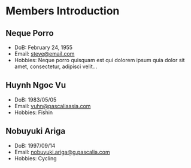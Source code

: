 # Members Introduction

## Neque Porro
- DoB: February 24, 1955
- Email: steve@email.com
- Hobbies: Neque porro quisquam est qui dolorem ipsum quia dolor sit amet, consectetur, adipisci velit...

## Huynh Ngoc Vu
- DoB: 1983/05/05
- Email: vuhn@pascaliaasia.com
- Hobbies: Fishin

## Nobuyuki Ariga
- DoB: 1997/09/14
- Email: nobuyuki.ariga@g.pascalia.com
- Hobbies: Cycling
